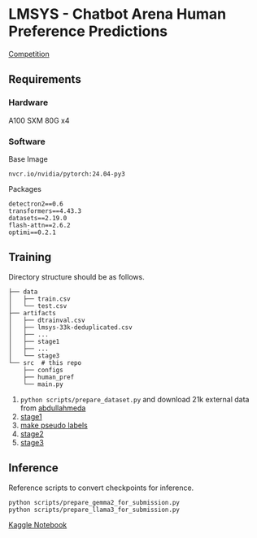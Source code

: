 # LMSYS - Chatbot Arena Human Preference Predictions

[Competition](https://www.kaggle.com/competitions/lmsys-chatbot-arena)

## Requirements

### Hardware

A100 SXM 80G x4

### Software

Base Image
```
nvcr.io/nvidia/pytorch:24.04-py3
```

Packages
```
detectron2==0.6
transformers==4.43.3
datasets==2.19.0
flash-attn==2.6.2
optimi==0.2.1
```


## Training

Directory structure should be as follows.

```
├── data
│   ├── train.csv
│   └── test.csv
├── artifacts
│   ├── dtrainval.csv
│   ├── lmsys-33k-deduplicated.csv
│   ├── ...
│   ├── stage1
│   ├── ...
│   └── stage3
└── src  # this repo
    ├── configs
    ├── human_pref
    └── main.py
```

1.  `python scripts/prepare_dataset.py` and download 21k external data from  [abdullahmeda](https://www.kaggle.com/datasets/abdullahmeda/lmsys-additional-33k-labelled-conversations)
2. [stage1](configs/stage1/README.md)
3. [make pseudo labels](configs/stage1_generate_pseudo_labels/README.md)
4. [stage2](configs/stage2/README.md)
4. [stage3](configs/stage3/README.md)

## Inference

Reference scripts to convert checkpoints for inference.
```
python scripts/prepare_gemma2_for_submission.py
python scripts/prepare_llama3_for_submission.py
```

[Kaggle Notebook](https://www.kaggle.com/code/tascj0/lmsys-0805)


